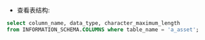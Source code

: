 - 查看表结构: 
```sql
select column_name, data_type, character_maximum_length
from INFORMATION_SCHEMA.COLUMNS where table_name = 'a_asset';
```
